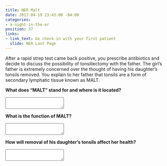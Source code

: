```yaml
---
title: NER Malt
date: 2017-04-19 23:43:00 -04:00
categories:
- a-night-in-the-er
position: 37
links:
- link_text: Go check-in with your first patient
  slide: NER Last Page
---
```


After a rapid strep test came back positive, you prescribe antibiotics and decide to discuss the possibility of tonsillectomy with the father. The girl’s father is extremely concerned over the thought of having his daughter’s tonsils removed. You explain to her father that tonsils are a form of secondary lymphatic tissue known as MALT.

**What does “MALT” stand for and where is it located?**

<textarea></textarea>

**What is the function of MALT?**

<textarea></textarea>

**How will removal of his daughter’s tonsils affect her health?**

<textarea></textarea>